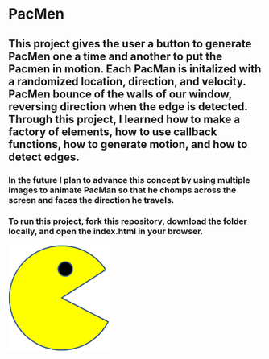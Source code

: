 # PacMen

## This project gives the user a button to generate PacMen one a time and another to put the Pacmen in motion.  Each PacMan is initalized with a randomized location, direction, and velocity. PacMen bounce of the walls of our window, reversing direction when the edge is detected. Through this project, I learned how to make a factory of elements, how to use callback functions, how to generate motion, and how to detect edges.

### In the future I plan to advance this concept by using multiple images to animate PacMan so that he chomps across the screen and faces the direction he travels. 

### To run this project, fork this repository, download the folder locally, and open the index.html in your browser. 

<img src="./images/PacMan1.png" width="200">
